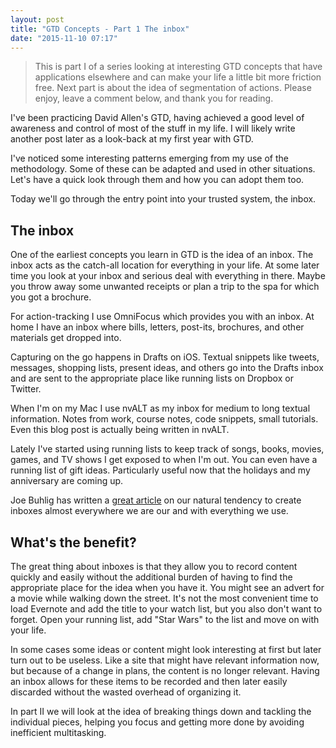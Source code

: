 ```yaml
---
layout: post
title: "GTD Concepts - Part 1 The inbox"
date: "2015-11-10 07:17"
---
```


> This is part I of a series looking at interesting GTD concepts that have applications elsewhere and can make your life a little bit more friction free. Next part is about the idea of segmentation of actions. Please enjoy, leave a comment below, and thank you for reading.

I've been practicing David Allen's GTD, having achieved a good level of awareness and control of most of the stuff in my life. I will likely write another post later as a look-back at my first year with GTD.

I've noticed some interesting patterns emerging from my use of the methodology. Some of these can be adapted and used in other situations. Let's have a quick look through them and how you can adopt them too.

Today we'll go through the entry point into your trusted system, the inbox.

## The inbox

One of the earliest concepts you learn in GTD is the idea of an inbox. The inbox acts as the catch-all location for everything in your life. At some later time you look at your inbox and serious deal with everything in there. Maybe you throw away some unwanted receipts or plan a trip to the spa for which you got a brochure.

For action-tracking I use OmniFocus which provides you with an inbox. At home I have an inbox where bills, letters, post-its, brochures, and other materials get dropped into.

Capturing on the go happens in Drafts on iOS. Textual snippets like tweets, messages, shopping lists, present ideas, and others go into the Drafts inbox and are sent to the appropriate place like running lists on Dropbox or Twitter.

When I'm on my Mac I use nvALT as my inbox for medium to long textual information. Notes from work, course notes, code snippets, small tutorials. Even this blog post is actually being written in nvALT.

Lately I've started using running lists to keep track of songs, books, movies, games, and TV shows I get exposed to when I'm out. You can even have a running list of gift ideas. Particularly useful now that the holidays and my anniversary are coming up.

Joe Buhlig has written a [great article](http://joebuhlig.com/inbox/) on our natural tendency to create inboxes almost everywhere we are our and with everything we use.

## What's the benefit?

The great thing about inboxes is that they allow you to record content quickly and easily without the additional burden of having to find the appropriate place for the idea when you have it. You might see an advert for a movie while walking down the street. It's not the most convenient time to load Evernote and add the title to your watch list, but you also don't want to forget. Open your running list, add "Star Wars" to the list and move on with your life.

In some cases some ideas or content might look interesting at first but later turn out to be useless. Like a site that might have relevant information now, but because of a change in plans, the content is no longer relevant. Having an inbox allows for these items to be recorded and then later easily discarded without the wasted overhead of organizing it.

In part II we will look at the idea of breaking things down and tackling the individual pieces, helping you focus and getting more done by avoiding inefficient multitasking.
